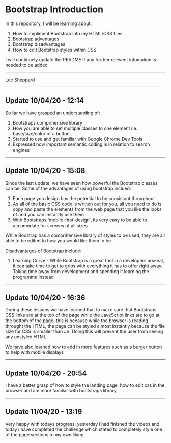 # Bootstrap Introduction

In this repository, I will be learning about:

1. How to impliment Bootstrap into my HTML/CSS files
2. Bootstrap advantages
3. Bootstrap disadvantages
4. How to edit Bootstrap styles within CSS


I will continuely update the README if any further relevent infomation is needed to be added

----------
Lee Sheppard

----------

## Update 10/04/20 - 12:14

So far we have grasped an understanding of:

1. Bootstraps comprihensive library
2. How you are able to set multiple classes to one element i.e. base/size/color of a button
3. Started to use and get familiar with Google Chrome Dev Tools
4. Expressed how important semantic coding is in relation to search engines

----

## Update 10/04/20 - 15:08

Since the last update, we have seen how powerful the Bootstrap classes can be. Some of the advantages of using bootstrap inclued:

1. Each page you design has the potential to be consistant throughout
2. As all of the basic CSS code is written out for you, all you need to do is copy and paste the elements from the web page that you like the looks of and you can instantly use them
3. With Bootstraps 'mobile-first-design', its very easy to be able to accomodate for screens of all sizes

While Boostrap has a comprihensive library of styles to be used, they are all able to be edited to how you would like them to be. 

Disadvantages of Bootstrap include:

1. Learning Curve - While Bootstrap is a great tool in a developers arsenal, it can take time to get to grips with everything it has to offer right away. Taking time away from development and spending it learning the programme instead

--- 

## Update 10/04/20 - 16:36

During these lessons we have learned that to make sure that Bootstraps CSS links are at the top of the page while the JaveScript links are to go at the bottom of the page, this is because while the browser is reading throught the HTML, the page can be styled almost instantly because the file size for CSS is smaller than JS. Doing this will prevent the user from seeing any unstyled HTML

We have also learned how to add in more features such as a burger button to help with mobile displays

---
## Update 10/04/20 - 20:54

I have a better grasp of how to style the landing page, how to edit css in the browser and am more familiar with bootstraps library

---

## Update 11/04/20 - 13:19

Very happy with todays progress, yesterday i had finished the videos and today i have completed the challenge which stated to completely style one of the page sections to my own liking. 